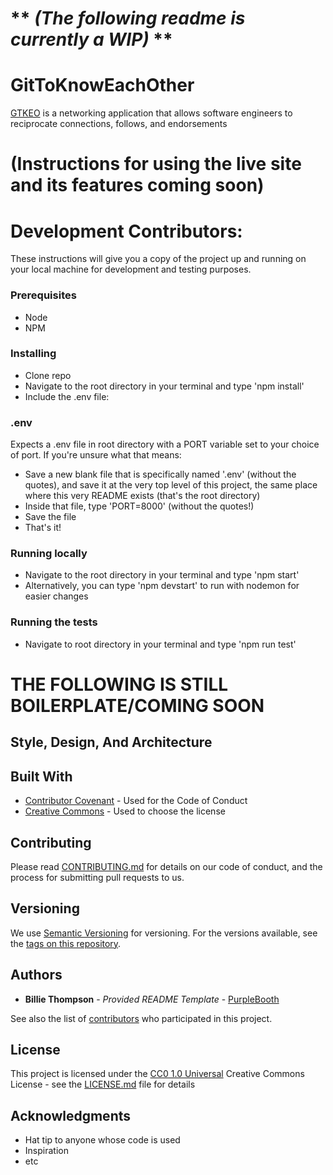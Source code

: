 # ** *(The following readme is currently a WIP)* **
# GitToKnowEachOther

[GTKEO](https://www.gittoknoweachother.com) is a networking application that allows software engineers to reciprocate connections, follows, and endorsements

# (Instructions for using the live site and its features coming soon)



# Development Contributors:

These instructions will give you a copy of the project up and running on
your local machine for development and testing purposes.

### Prerequisites

* Node
* NPM

### Installing
* Clone repo
* Navigate to the root directory in your terminal and type 'npm install'
* Include the .env file:

### .env
Expects a .env file in root directory with a PORT variable set to your choice of port. If you're unsure what that means:
* Save a new blank file that is specifically named '.env'  (without the quotes), and save it at the very top level of this project, the same place where this very README exists (that's the root directory)
* Inside that file, type 'PORT=8000' (without the quotes!)
* Save the file
* That's it!

### Running locally
* Navigate to the root directory in your terminal and type 'npm start'
* Alternatively, you can type 'npm devstart' to run with nodemon for easier changes

### Running the tests

* Navigate to root directory in your terminal and type 'npm run test'


# THE FOLLOWING IS STILL BOILERPLATE/COMING SOON

## Style, Design, And Architecture




## Built With

  - [Contributor Covenant](https://www.contributor-covenant.org/) - Used
    for the Code of Conduct
  - [Creative Commons](https://creativecommons.org/) - Used to choose
    the license

## Contributing

Please read [CONTRIBUTING.md](CONTRIBUTING.md) for details on our code
of conduct, and the process for submitting pull requests to us.

## Versioning

We use [Semantic Versioning](http://semver.org/) for versioning. For the versions
available, see the [tags on this
repository](https://github.com/PurpleBooth/a-good-readme-template/tags).

## Authors

  - **Billie Thompson** - *Provided README Template* -
    [PurpleBooth](https://github.com/PurpleBooth)

See also the list of
[contributors](https://github.com/PurpleBooth/a-good-readme-template/contributors)
who participated in this project.

## License

This project is licensed under the [CC0 1.0 Universal](LICENSE.md)
Creative Commons License - see the [LICENSE.md](LICENSE.md) file for
details

## Acknowledgments

  - Hat tip to anyone whose code is used
  - Inspiration
  - etc
